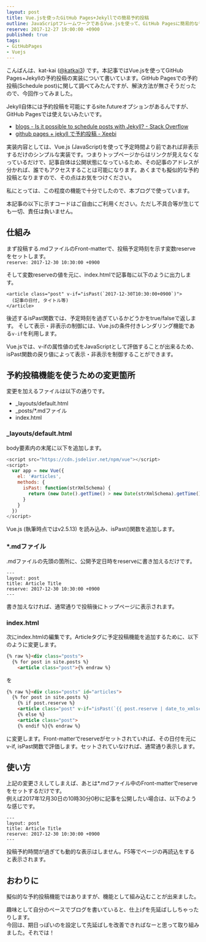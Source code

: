 ```yaml
---
layout: post
title: Vue.jsを使ったGitHub Pages+Jekyllでの簡易予約投稿
outline: JavaScriptフレームワークであるVue.jsを使って、GitHub Pagesに簡易的な予約投稿機能を実装しました。単に予約時刻以前であれば、トップページからのリンクを非表示にしているだけなので擬似的な予約投稿となります。
reserve: 2017-12-27 19:00:00 +0900
published: true
tags: 
- GitHubPages
- Vuejs
---
```

こんばんは、kat-kai ([@katkai3](https://twitter.com/katkai3)) です。本記事ではVue.jsを使ってGitHub Pages+Jekyllの予約投稿の実装について書いています。GitHub Pagesでの予約投稿(Schedule post)に関して調べてみたんですが、解決方法が無さそうだったので、今回作ってみました。

Jekyll自体には予約投稿を可能にするsite.futureオプションがあるんですが、GitHub Pagesでは使えないみたいです。
- [blogs - Is it possible to schedule posts with Jekyll? - Stack Overflow](https://stackoverflow.com/questions/4923867/is-it-possible-to-schedule-posts-with-jekyll)
- [github pages + jekyll で予約投稿 - Xeebi](https://lesguillemets.github.io/blog/2014/06/26/jekyll-future.html)

実装内容としては、Vue.js (JavaScript)を使って予定時間より前であれば非表示するだけのシンプルな実装です。つまりトップページからはリンクが見えなくなっているだけで、記事自体は公開状態になっているため、その記事のアドレスが分かれば、誰でもアクセスすることは可能になります。あくまでも擬似的な予約投稿となりますので、その点はお気をつけください。

私にとっては、この程度の機能で十分でしたので、本ブログで使っています。

本記事の以下に示すコードはご自由にご利用ください。ただし不具合等が生じても一切、責任は負いません。

## 仕組み
まず投稿する.mdファイルのFront-matterで、投稿予定時刻を示す変数reserveをセットします。  
```reserve: 2017-12-30 10:30:00 +0900```

そして変数reserveの値を元に、index.htmlで記事毎に以下のように出力します。
```
<article class="post" v-if="isPast(`2017-12-30T10:30:00+0900`)">
  (記事の日付, タイトル等)
</article>
```
後述するisPast関数では、予定時刻を過ぎているかどうかをtrue/falseで返します。
そして表示・非表示の制御には、Vue.jsの条件付きレンダリング機能である```v-if```を利用します。

Vue.jsでは、v-ifの属性値の式をJavaScriptとして評価することが出来るため、
isPast関数の戻り値によって表示・非表示を制御することができます。


## 予約投稿機能を使うための変更箇所
変更を加えるファイルは以下の通りです。
- _layouts/default.html
- _posts/*.mdファイル
- index.html

### _layouts/default.html  

body要素内の末尾に以下を追加します。  
```javascript
<script src="https://cdn.jsdelivr.net/npm/vue"></script>
<script>
  var app = new Vue({
    el: '#articles',
    methods: {
      isPast: function(strXmlSchema) {
        return (new Date().getTime() > new Date(strXmlSchema).getTime());
      }
    }
  })
</script>
```
Vue.js (執筆時点ではv2.5.13) を読み込み、isPast()関数を追加します。


### *.mdファイル
.mdファイルの先頭の箇所に、公開予定日時をreserveに書き加えるだけです。
```
---
layout: post
title: Article Title
reserve: 2017-12-30 10:30:00 +0900
---
```
書き加えなければ、通常通りで投稿後にトップページに表示されます。

### index.html
次にindex.htmlの編集です。Articleタグに予定投稿機能を追加するために、以下のように変更します。

```html
{% raw %}<div class="posts">
  {% for post in site.posts %}
    <article class="post">{% endraw %}
```  
を  
```html
{% raw %}<div class="posts" id="articles">
  {% for post in site.posts %}
    {% if post.reserve %}
    <article class="post" v-if="isPast(`{{ post.reserve | date_to_xmlschema }}`)">
    {% else %}
    <article class="post">
    {% endif %}{% endraw %}
```  
に変更します。Front-matterでreserveがセットされていれば、その日付を元にv-if, isPast関数で評価します。セットされていなければ、通常通り表示します。

## 使い方
上記の変更さえしてしまえば、あとは*.mdファイル中のFront-matterでreserveをセットするだけです。  
例えば2017年12月30日の10時30分0秒に記事を公開したい場合は、以下のような感じです。

```
---
layout: post
title: Article Title
reserve: 2017-12-30 10:30:00 +0900
---
```
投稿予約時間が過ぎても動的な表示はしません。F5等でページの再読込をすると表示されます。


## おわりに
擬似的な予約投稿機能ではありますが、機能として組み込むことが出来ました。

趣味として自分のペースでブログを書いていると、仕上げを先延ばししちゃったりします。  
今回は、期日っぽいのを設定して先延ばしを改善できればなーと思って取り組みました。それでは！
